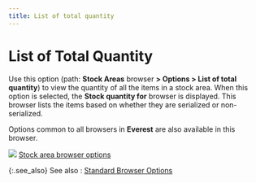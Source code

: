 ```yaml
---
title: List of total quantity
---
```


# List of Total Quantity


Use this option (path: **Stock Areas**  browser **&gt; Options &gt; List of total 
 quantity**) to view the quantity of all the items in a stock area.  When this option is selected, the **Stock 
 quantity for** browser is displayed. This browser lists the items  based on whether they are serialized or non-serialized.


Options common to all browsers in **Everest**  are also available in this browser.


![]({{site.sc_baseurl}}/img/lens.gif) [Stock area  browser options]({{site.sc_baseurl}}/options/miscellaneous-set-up/stock-areas/stock-areas/browser_options_stock_area_brow.html)


{:.see_also}
See also
: [Standard  Browser Options]({{site.wwe_chm}}/everest-client/ui/browsers/standard_browser_options.html)
